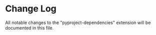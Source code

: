 # Change Log

All notable changes to the "pyproject-dependencies" extension will be documented in this file.

